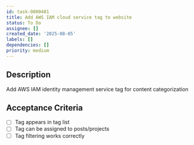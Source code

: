 ```yaml
---
id: task-0000401
title: Add AWS IAM cloud service tag to website
status: To Do
assignee: []
created_date: '2025-08-05'
labels: []
dependencies: []
priority: medium
---
```


## Description

Add AWS IAM identity management service tag for content categorization

## Acceptance Criteria

- [ ] Tag appears in tag list
- [ ] Tag can be assigned to posts/projects
- [ ] Tag filtering works correctly
